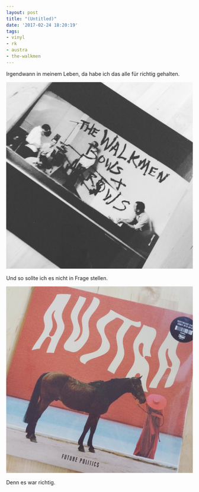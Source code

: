 ```yaml
---
layout: post
title: "(Untitled)"
date: '2017-02-24 18:20:19'
tags:
- vinyl
- rk
- austra
- the-walkmen
---
```


Irgendwann in meinem Leben, da habe ich das alle für richtig gehalten.

![](/content/images/2017/02/16908412_369575733424778_2182176340822720512_n.jpg)<small></small>

Und so sollte ich es nicht in Frage stellen.

![](/content/images/2017/02/16584819_411523322530265_7839929235060817920_n.jpg)<small></small>

Denn es war richtig.